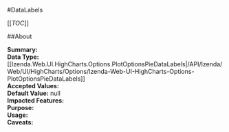 #DataLabels

[[_TOC_]]

##About

**Summary:**   
**Data Type:** [[Izenda.Web.UI.HighCharts.Options.PlotOptionsPieDataLabels|/API/Izenda/Web/UI/HighCharts/Options/Izenda-Web-UI-HighCharts-Options-PlotOptionsPieDataLabels]]  
**Accepted Values:**   
**Default Value:** null  
**Impacted Features:**   
**Purpose:**   
**Usage:**   
**Caveats:**   

